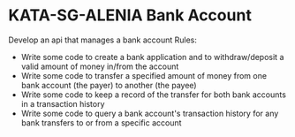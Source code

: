 # KATA-SG-ALENIA Bank Account
Develop an api that manages a bank account
Rules:

* Write some code to create a bank application and to withdraw/deposit a valid
amount of money in/from the account
* Write some code to transfer a specified amount of money from one bank
account (the payer) to another (the payee)
* Write some code to keep a record of the transfer for both bank accounts in a
transaction history
* Write some code to query a bank account's transaction history for any bank
transfers to or from a specific account
